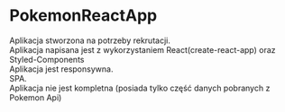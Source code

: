 # PokemonReactApp
Aplikacja stworzona na potrzeby rekrutacji.<br/>
Aplikacja napisana jest z wykorzystaniem React(create-react-app) oraz Styled-Components<br/>
Aplikacja jest responsywna.<br/>
SPA.<br/>
Aplikacja nie jest kompletna (posiada tylko część danych pobranych z Pokemon Api)<br/>
